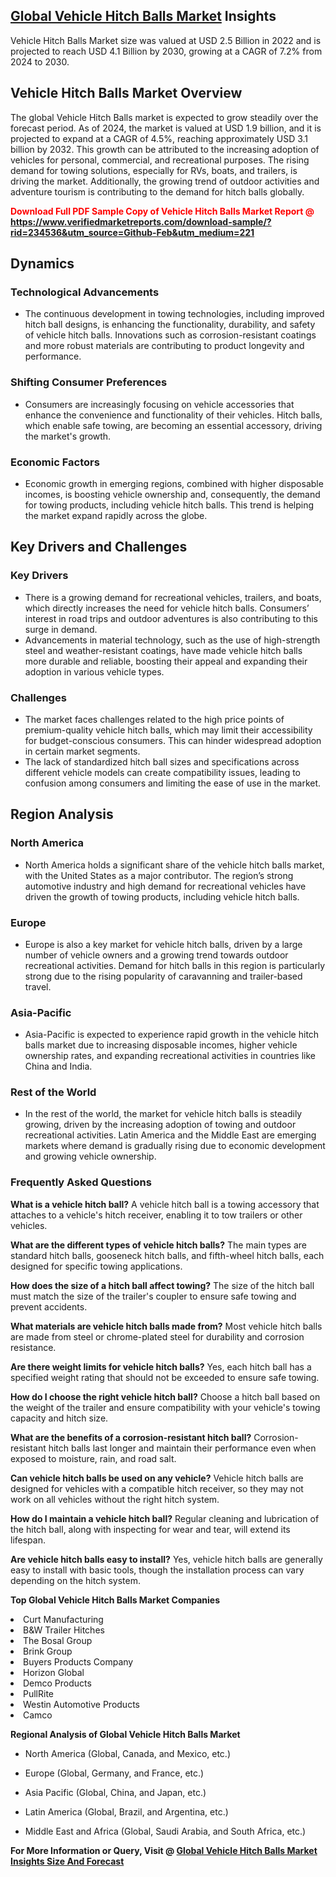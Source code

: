 <h2><a href="https://www.verifiedmarketreports.com/download-sample/?rid=234536&amp;utm_source=Github&amp;utm_medium=221" target="_blank">Global Vehicle Hitch Balls Market</a> Insights</h2><p>Vehicle Hitch Balls Market size was valued at USD 2.5 Billion in 2022 and is projected to reach USD 4.1 Billion by 2030, growing at a CAGR of 7.2% from 2024 to 2030.</p><p> <h2>Vehicle Hitch Balls Market Overview</h2> <p>The global Vehicle Hitch Balls market is expected to grow steadily over the forecast period. As of 2024, the market is valued at USD 1.9 billion, and it is projected to expand at a CAGR of 4.5%, reaching approximately USD 3.1 billion by 2032. This growth can be attributed to the increasing adoption of vehicles for personal, commercial, and recreational purposes. The rising demand for towing solutions, especially for RVs, boats, and trailers, is driving the market. Additionally, the growing trend of outdoor activities and adventure tourism is contributing to the demand for hitch balls globally.</p> <p><strong><p><span class=""><span style="color: #ff0000;"><strong>Download Full PDF Sample Copy of Vehicle Hitch Balls Market Report</strong> @ </span><a href="https://www.verifiedmarketreports.com/download-sample/?rid=234536&amp;utm_source=Github-Feb&amp;utm_medium=221" target="_blank">https://www.verifiedmarketreports.com/download-sample/?rid=234536&amp;utm_source=Github-Feb&amp;utm_medium=221</a></span></p></strong></p> <h2>Dynamics</h2> <h3>Technological Advancements</h3> <ul> <li>The continuous development in towing technologies, including improved hitch ball designs, is enhancing the functionality, durability, and safety of vehicle hitch balls. Innovations such as corrosion-resistant coatings and more robust materials are contributing to product longevity and performance.</li> </ul> <h3>Shifting Consumer Preferences</h3> <ul> <li>Consumers are increasingly focusing on vehicle accessories that enhance the convenience and functionality of their vehicles. Hitch balls, which enable safe towing, are becoming an essential accessory, driving the market's growth.</li> </ul> <h3>Economic Factors</h3> <ul> <li>Economic growth in emerging regions, combined with higher disposable incomes, is boosting vehicle ownership and, consequently, the demand for towing products, including vehicle hitch balls. This trend is helping the market expand rapidly across the globe.</li> </ul> <h2>Key Drivers and Challenges</h2> <h3>Key Drivers</h3> <ul> <li>There is a growing demand for recreational vehicles, trailers, and boats, which directly increases the need for vehicle hitch balls. Consumers’ interest in road trips and outdoor adventures is also contributing to this surge in demand.</li> <li>Advancements in material technology, such as the use of high-strength steel and weather-resistant coatings, have made vehicle hitch balls more durable and reliable, boosting their appeal and expanding their adoption in various vehicle types.</li> </ul> <h3>Challenges</h3> <ul> <li>The market faces challenges related to the high price points of premium-quality vehicle hitch balls, which may limit their accessibility for budget-conscious consumers. This can hinder widespread adoption in certain market segments.</li> <li>The lack of standardized hitch ball sizes and specifications across different vehicle models can create compatibility issues, leading to confusion among consumers and limiting the ease of use in the market.</li> </ul> <h2>Region Analysis</h2> <h3>North America</h3> <ul> <li>North America holds a significant share of the vehicle hitch balls market, with the United States as a major contributor. The region’s strong automotive industry and high demand for recreational vehicles have driven the growth of towing products, including vehicle hitch balls.</li> </ul> <h3>Europe</h3> <ul> <li>Europe is also a key market for vehicle hitch balls, driven by a large number of vehicle owners and a growing trend towards outdoor recreational activities. Demand for hitch balls in this region is particularly strong due to the rising popularity of caravanning and trailer-based travel.</li> </ul> <h3>Asia-Pacific</h3> <ul> <li>Asia-Pacific is expected to experience rapid growth in the vehicle hitch balls market due to increasing disposable incomes, higher vehicle ownership rates, and expanding recreational activities in countries like China and India.</li> </ul> <h3>Rest of the World</h3> <ul> <li>In the rest of the world, the market for vehicle hitch balls is steadily growing, driven by the increasing adoption of towing and outdoor recreational activities. Latin America and the Middle East are emerging markets where demand is gradually rising due to economic development and growing vehicle ownership.</li> </ul> <h3>Frequently Asked Questions</h3> <p><strong>What is a vehicle hitch ball?</strong> A vehicle hitch ball is a towing accessory that attaches to a vehicle's hitch receiver, enabling it to tow trailers or other vehicles.</p> <p><strong>What are the different types of vehicle hitch balls?</strong> The main types are standard hitch balls, gooseneck hitch balls, and fifth-wheel hitch balls, each designed for specific towing applications.</p> <p><strong>How does the size of a hitch ball affect towing?</strong> The size of the hitch ball must match the size of the trailer's coupler to ensure safe towing and prevent accidents.</p> <p><strong>What materials are vehicle hitch balls made from?</strong> Most vehicle hitch balls are made from steel or chrome-plated steel for durability and corrosion resistance.</p> <p><strong>Are there weight limits for vehicle hitch balls?</strong> Yes, each hitch ball has a specified weight rating that should not be exceeded to ensure safe towing.</p> <p><strong>How do I choose the right vehicle hitch ball?</strong> Choose a hitch ball based on the weight of the trailer and ensure compatibility with your vehicle's towing capacity and hitch size.</p> <p><strong>What are the benefits of a corrosion-resistant hitch ball?</strong> Corrosion-resistant hitch balls last longer and maintain their performance even when exposed to moisture, rain, and road salt.</p> <p><strong>Can vehicle hitch balls be used on any vehicle?</strong> Vehicle hitch balls are designed for vehicles with a compatible hitch receiver, so they may not work on all vehicles without the right hitch system.</p> <p><strong>How do I maintain a vehicle hitch ball?</strong> Regular cleaning and lubrication of the hitch ball, along with inspecting for wear and tear, will extend its lifespan.</p> <p><strong>Are vehicle hitch balls easy to install?</strong> Yes, vehicle hitch balls are generally easy to install with basic tools, though the installation process can vary depending on the hitch system.</p> </p><p><strong>Top Global Vehicle Hitch Balls Market Companies</strong></p><div data-test-id=""><p><li>Curt Manufacturing</li><li> B&W Trailer Hitches</li><li> The Bosal Group</li><li> Brink Group</li><li> Buyers Products Company</li><li> Horizon Global</li><li> Demco Products</li><li> PullRite</li><li> Westin Automotive Products</li><li> Camco</li></p><div><strong>Regional Analysis of&nbsp;Global Vehicle Hitch Balls Market</strong></div><ul><li dir="ltr"><p dir="ltr">North America&nbsp;(Global, Canada, and Mexico, etc.)</p></li><li dir="ltr"><p dir="ltr">Europe (Global, Germany, and France, etc.)</p></li><li dir="ltr"><p dir="ltr">Asia Pacific&nbsp;(Global, China, and Japan, etc.)</p></li><li dir="ltr"><p dir="ltr">Latin America&nbsp;(Global, Brazil, and Argentina, etc.)</p></li><li dir="ltr">Middle East and Africa&nbsp;(Global, Saudi Arabia, and South Africa, etc.)</li></ul><p><strong>For More Information or Query, Visit @&nbsp;</strong><strong><a href="https://www.verifiedmarketreports.com/product/vehicle-hitch-balls-market/?utm_source=Github&amp;utm_medium=221" target="_blank">Global Vehicle Hitch Balls Market Insights Size And Forecast</a></strong></p></div>
